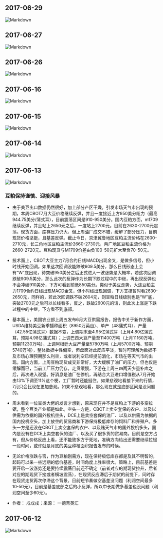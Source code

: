

## 2017-06-29
![Markdown](http://i1.buimg.com/591986/a8dc0dc798c807ca.jpg)
## 2017-06-27
![Markdown](http://i1.buimg.com/591986/963ca784ed412937.jpg)
## 2017-06-26
![Markdown](http://i1.buimg.com/591986/6f44a503a6cee617.jpg)
## 2017-06-16
![Markdown](http://i2.muimg.com/591986/2e7150f50da1dc4b.png)
## 2017-06-15
![Markdown](http://i4.piimg.com/591986/f3d48f119344a383.jpg)
## 2017-06-14
![Markdown](http://i1.buimg.com/1949/386a9431759b4212.jpg)
## 2017-06-13
![Markdown](http://i2.muimg.com/591986/05a65fb2525345da.jpg)
<br/>
### 豆粕保持谨慎、迎接风暴
- 由于美豆出口数据仍然很好，加上部分产区干燥，引发市场天气市出现的预期，本周CBOT7月大豆价格继续反弹，并且一度接近上方950美分阻力（最高944.75美分/蒲式耳），目前震荡区间是910-950美分。国内豆粕方面，m1709继续反弹，并且站上2650元之后，一度站上2700元，目前在2630-2700元震荡。现货方面，库存压力仍大，但上周油厂成交不错，缓解了部分压力，目前现货价格坚挺，且基差反弹。截止今日，京津冀鲁地区豆粕主流价格在2600-2710元，长三角地区豆粕主流价2660-2730元，两广地区豆粕主流价格为2660-2720元。豆粕现货与M1709价差由负100-50元扩大至负70-50元。

- 技术面上，CBOT大豆主力7月合约日线MACD出现金叉，是做多信号，但小时线开始回调，如果这次回调没能跌破909.5美分，那么日线形态上会有“W”底出现，待突破950美分之后正式进入一波涨势是大概率，若这次回调跌破909.5美分，那么此次的反弹作为长期下跌过程中的中继，再出现反弹也不会冲破910美分，下方可看到前低850美分。类似于美豆走势，大连豆粕主力1709合约日线出现MACD金叉，但小时线出现回调，下方支撑暂时看2630-2650元，同样的，若此次回调跌不破2604元，则豆粕日线级别也是“W”底，突破2700元之后可以长线看多，反之，跌破2600元的话，则此次上涨是下跌过程中的中继，下方看不到底部。

- 基本面上，美国农业部上周五发布6月大豆供需报告，报告中关于新作方面，USDA维持美豆新季播种面积（8950万英亩）、单产（48蒲式耳）、产量（42.55亿蒲式耳）数据不变，上调期末至4.95亿蒲式耳（上月4.80亿蒲式耳，预期4.98亿蒲式耳）；上调巴西大豆产量至11400万吨（上月11160万吨，预期11230万吨），上调阿根廷大豆产量至5780万吨（上月5700万吨、预期5740万吨），整体数据中性偏空，但盘面对此反应平淡，暂时可理解为数据不及市场心理预期那么利空，或者说利空已经提前消化，市场在等天气市的出现。国内方面，上周豆粕现货成交非常好，大大缓解了油厂的压力，但也仅是缓解而已，当前工厂压力仍存，走货缓慢，下游在上周三四两天少量补库之后，再次进入观望。好消息是油厂在停机，再结合大豆进口增值税从7月开始由13%下调至11%这个梗，工厂暂时还能挺住。如果悲观地看接下来的行情，7月只会比现在更加悲观。如果不悲观地看，那么现在就是底部区间是没问题的。

- 周末看到一位豆类大佬的发言才想到，原来现在并不是豆粕上下游的多空拉锯，整个豆类产业都是如此。空头一方是，CBOT上卖空套保的农户、以及以供需为依据的国外投机空头，DCE上是卖空套保的油厂、以及以供需为依据的国内投机空头，加上放空的贸易商和下游保持极低库存的饲料厂和养殖户。多头一方是还没在CBOT上卖空套保的农户、以及赌天气市的国外投机多头，国内是没有在DCE上卖空套保的油厂、以及买了很多货的贸易商。目前是空方占有，但从价格反应上看，还不能致多方于死地，准确方向给出还需要继续拉锯一段时间，或许就是月底的美豆种植面积报告发布的时候。

- 无论价格涨跌与否，作为豆粕刚需方，现在保持极低库存都是及其不明智的，起码可以采一些远期的低价基差，时间角度上胜率很大。策略上，目前基差是要开启一波涨势还是要持续震荡目前还不确定（前者对应的期现货拉升，后者对应的期现货下挫或者横坡震荡），在现货反应滞后于期货的前提下，同时存在现货走货再次停滞这个背景，目前短节奏做空基差没问题（利润空间最多10-50元），目前是基差底部之后的小反弹，所以中长期做多基差也没问题（利润空间至少80元）。

- 作者： 戍戊戌；来源： 一德菁英汇
## 2017-06-12
![Markdown](http://i1.buimg.com/591986/b2606093bf2008f0.png)

